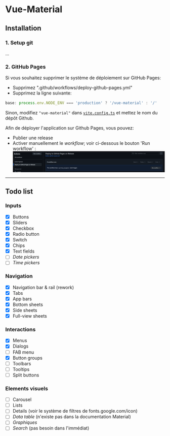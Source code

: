 # Vue-Material

## Installation

### 1. Setup git

...

### 2. GitHub Pages

Si vous souhaitez supprimer le système de déploiement sur GitHub Pages:

- Supprimez ".github/workflows/deploy-github-pages.yml"
- Supprimez la ligne suivante:

```ts
base: process.env.NODE_ENV === 'production' ? '/vue-material' : '/'
```

Sinon, modifiez `"vue-material"` dans [`vite.config.ts`](vite.config.ts) et mettez le nom du dépôt Github.

Afin de déployer l'application sur Github Pages, vous pouvez:

- Publier une release
- Activer manuellement le _workflow_; voir ci-dessous le bouton 'Run workflow' :
  ![deploy_pages_manual.png](doc-images/deploy_pages_manual.png)

---

## Todo list

### Inputs

- [x] Buttons
- [x] Sliders
- [x] Checkbox
- [x] Radio button
- [x] Switch
- [x] Chips
- [x] Text fields
- [ ] _Date pickers_
- [ ] _Time pickers_

### Navigation

- [x] Navigation bar & rail (rework)
- [x] Tabs
- [x] App bars
- [x] Bottom sheets
- [x] Side sheets
- [x] Full-view sheets

### Interactions

- [x] Menus
- [x] Dialogs
- [ ] FAB menu
- [x] Button groups
- [ ] Toolbars
- [ ] Tooltips
- [ ] Split buttons

### Elements visuels

- [ ] Carousel
- [ ] Lists
- [ ] Details (voir le système de filtres de fonts.google.com/icon)
- [ ] _Data table_ (n'existe pas dans la documentation Material)
- [ ] _Graphiques_
- [ ] _Search_ (pas besoin dans l'immédiat)
